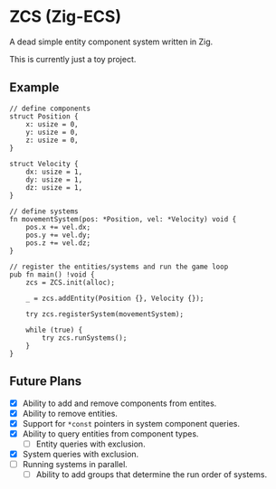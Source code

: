 # ZCS (Zig-ECS)
A dead simple entity component system written in Zig.

This is currently just a toy project.
## Example
```zig
// define components
struct Position {
    x: usize = 0,
    y: usize = 0,
    z: usize = 0,
}

struct Velocity {
    dx: usize = 1,
    dy: usize = 1,
    dz: usize = 1,
}

// define systems
fn movementSystem(pos: *Position, vel: *Velocity) void {
    pos.x += vel.dx;
    pos.y += vel.dy;
    pos.z += vel.dz;
}

// register the entities/systems and run the game loop
pub fn main() !void {
    zcs = ZCS.init(alloc);

    _ = zcs.addEntity(Position {}, Velocity {});

    try zcs.registerSystem(movementSystem);

    while (true) {
        try zcs.runSystems();
    }
}
```

## Future Plans
- [x] Ability to add and remove components from entites.
- [x] Ability to remove entities.
- [x] Support for `*const` pointers in system component queries.
- [x] Ability to query entities from component types.
    - [ ] Entity queries with exclusion.
- [x] System queries with exclusion.
- [ ] Running systems in parallel.
    - [ ] Ability to add groups that determine the run order of systems.
